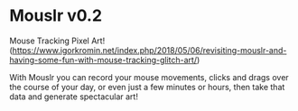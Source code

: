 # Mouslr v0.2

Mouse Tracking Pixel Art! (https://www.igorkromin.net/index.php/2018/05/06/revisiting-mouslr-and-having-some-fun-with-mouse-tracking-glitch-art/)

With Mouslr you can record your mouse movements, clicks and drags over the course of your day, or even just a
few minutes or hours, then take that data and generate spectacular art!
